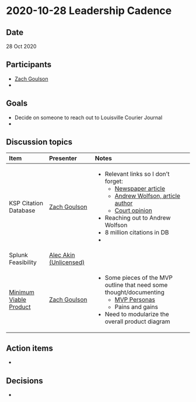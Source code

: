 # 2020-10-28 Leadership Cadence

## Date <a id="id-2020-10-28LeadershipCadence-Date"></a>

28 Oct 2020

## Participants <a id="id-2020-10-28LeadershipCadence-Participants"></a>

* [Zach Goulson](https://pdap.atlassian.net/wiki/people/5f1f8319ef11df0025869e21?ref=confluence)
* 
## Goals <a id="id-2020-10-28LeadershipCadence-Goals"></a>

* Decide on someone to reach out to Louisville Courier Journal
* 
## Discussion topics <a id="id-2020-10-28LeadershipCadence-Discussiontopics"></a>

<table>
  <thead>
    <tr>
      <th style="text-align:left">Item</th>
      <th style="text-align:left">Presenter</th>
      <th style="text-align:left">Notes</th>
    </tr>
  </thead>
  <tbody>
    <tr>
      <td style="text-align:left">KSP Citation Database</td>
      <td style="text-align:left"><a href="https://pdap.atlassian.net/wiki/people/5f1f8319ef11df0025869e21?ref=confluence">Zach Goulson</a>
      </td>
      <td style="text-align:left">
        <ul>
          <li>Relevant links so I don&#x2019;t forget:
            <ul>
              <li><a href="https://www.courier-journal.com/story/news/local/2020/04/18/court-rules-for-courier-journal-in-major-open-records-case/5159731002/">Newspaper article</a>
              </li>
              <li><a href="https://www.courier-journal.com/staff/2648326001/andrew-wolfson/">Andrew Wolfson, article author</a>
              </li>
              <li><a href="http://opinions.kycourts.net/coa/2019-CA-000493.pdf">Court opinion</a>
              </li>
            </ul>
          </li>
          <li>Reaching out to Andrew Wolfson</li>
          <li>8 million citations in DB</li>
          <li></li>
        </ul>
      </td>
    </tr>
    <tr>
      <td style="text-align:left">Splunk Feasibility
        <br />
      </td>
      <td style="text-align:left"><a href="https://pdap.atlassian.net/wiki/people/5f1e64ee2aa25000286fc7fc?ref=confluence">Alec Akin (Unlicensed)</a>
        <br
        />
      </td>
      <td style="text-align:left"></td>
    </tr>
    <tr>
      <td style="text-align:left"><a href="https://pdap.atlassian.net/wiki/spaces/product/pages/64258090/Minimum+Viable+Product">Minimum Viable Product</a>
      </td>
      <td style="text-align:left"><a href="https://pdap.atlassian.net/wiki/people/5f1f8319ef11df0025869e21?ref=confluence">Zach Goulson</a>
      </td>
      <td style="text-align:left">
        <ul>
          <li>Some pieces of the MVP outline that need some thought/documenting
            <ul>
              <li><a href="https://pdap.atlassian.net/wiki/spaces/product/pages/64323604/MVP+Personas">MVP Personas</a>
              </li>
              <li>Pains and gains</li>
            </ul>
          </li>
          <li>Need to modularize the overall product diagram</li>
        </ul>
      </td>
    </tr>
  </tbody>
</table>

## Action items <a id="id-2020-10-28LeadershipCadence-Actionitems"></a>

* 
## Decisions <a id="id-2020-10-28LeadershipCadence-Decisions"></a>

* 

